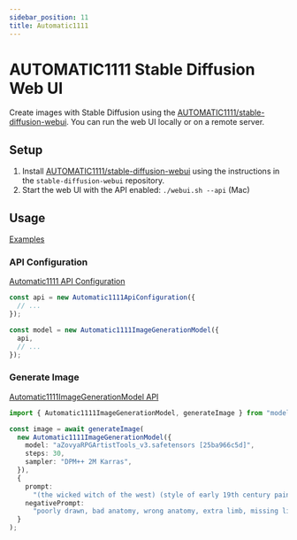 ```yaml
---
sidebar_position: 11
title: Automatic1111
---
```


# AUTOMATIC1111 Stable Diffusion Web UI

Create images with Stable Diffusion using the [AUTOMATIC1111/stable-diffusion-webui](https://github.com/AUTOMATIC1111/stable-diffusion-webui). You can run the web UI locally or on a remote server.

## Setup

1. Install [AUTOMATIC1111/stable-diffusion-webui](https://github.com/AUTOMATIC1111/stable-diffusion-webui) using the instructions in the `stable-diffusion-webui` repository.
2. Start the web UI with the API enabled: `./webui.sh --api` (Mac)

## Usage

[Examples](https://github.com/lgrammel/modelfusion/tree/main/examples/basic/src/model-provider/a1111)

### API Configuration

[Automatic1111 API Configuration](/api/classes/Automatic1111ApiConfiguration)

```ts
const api = new Automatic1111ApiConfiguration({
  // ...
});

const model = new Automatic1111ImageGenerationModel({
  api,
  // ...
});
```

### Generate Image

[Automatic1111ImageGenerationModel API](/api/classes/Automatic1111ImageGenerationModel)

```ts
import { Automatic1111ImageGenerationModel, generateImage } from "modelfusion";

const image = await generateImage(
  new Automatic1111ImageGenerationModel({
    model: "aZovyaRPGArtistTools_v3.safetensors [25ba966c5d]",
    steps: 30,
    sampler: "DPM++ 2M Karras",
  }),
  {
    prompt:
      "(the wicked witch of the west) (style of early 19th century painting)",
    negativePrompt:
      "poorly drawn, bad anatomy, wrong anatomy, extra limb, missing limb", // ...
  }
);
```

